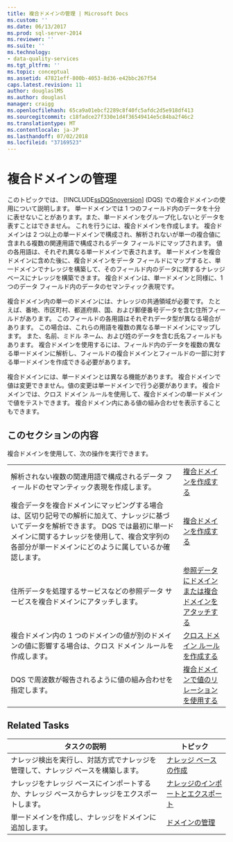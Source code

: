 ```yaml
---
title: 複合ドメインの管理 | Microsoft Docs
ms.custom: ''
ms.date: 06/13/2017
ms.prod: sql-server-2014
ms.reviewer: ''
ms.suite: ''
ms.technology:
- data-quality-services
ms.tgt_pltfrm: ''
ms.topic: conceptual
ms.assetid: 47821eff-800b-4053-8d36-e42bbc267f54
caps.latest.revision: 11
author: douglaslMS
ms.author: douglasl
manager: craigg
ms.openlocfilehash: 65ca9a01ebcf2289c8f40fc5afdc2d5e918df413
ms.sourcegitcommit: c18fadce27f330e1d4f36549414e5c84ba2f46c2
ms.translationtype: MT
ms.contentlocale: ja-JP
ms.lasthandoff: 07/02/2018
ms.locfileid: "37169523"
---
```

# <a name="managing-a-composite-domain"></a>複合ドメインの管理
  このトピックでは、 [!INCLUDE[ssDQSnoversion](../includes/ssdqsnoversion-md.md)] (DQS) での複合ドメインの使用について説明します。 単一ドメインでは 1 つのフィールド内のデータを十分に表せないことがあります。また、単一ドメインをグループ化しないとデータを表すことはできません。 これを行うには、複合ドメインを作成します。 複合ドメインは 2 つ以上の単一ドメインで構成され、解析されないが単一の複合値に含まれる複数の関連用語で構成されるデータ フィールドにマップされます。 値の各用語は、それぞれ異なる単一ドメインで表されます。 単一ドメインを複合ドメインに含めた後に、複合ドメインをデータ フィールドにマップすると、単一ドメインでナレッジを構築して、そのフィールド内のデータに関するナレッジ ベースにナレッジを構築できます。 複合ドメインは、単一ドメインと同様に、1 つのデータ フィールド内のデータのセマンティック表現です。  
  
 複合ドメイン内の単一のドメインには、ナレッジの共通領域が必要です。 たとえば、番地、市区町村、都道府県、国、および郵便番号データを含む住所フィールドがあります。 このフィールドの各用語はそれぞれデータ型が異なる場合があります。 この場合は、これらの用語を複数の異なる単一ドメインにマップします。 また、名前、ミドル ネーム、および姓のデータを含む氏名フィールドもあります。 複合ドメインを使用するには、フィールド内のデータを複数の異なる単一ドメインに解析し、フィールドの複合ドメインとフィールドの一部に対する単一ドメインを作成できる必要があります。  
  
 複合ドメインには、単一ドメインとは異なる機能があります。 複合ドメインで値は変更できません。値の変更は単一ドメインで行う必要があります。 複合ドメインでは、クロス ドメイン ルールを使用して、複合ドメインの単一ドメインで値をテストできます。 複合ドメイン内にある値の組み合わせを表示することもできます。  
  
## <a name="in-this-section"></a>このセクションの内容  
 複合ドメインを使用して、次の操作を実行できます。  
  
|||  
|-|-|  
|解析されない複数の関連用語で構成されるデータ フィールドのセマンティック表現を作成します。|[複合ドメインを作成する](../../2014/data-quality-services/create-a-composite-domain.md)|  
|複合データを複合ドメインにマッピングする場合は、区切り記号での解析に加えて、ナレッジに基づいてデータを解析できます。 DQS では最初に単一ドメインに関するナレッジを使用して、複合文字列の各部分が単一ドメインにどのように属しているか確認します。|[複合ドメインを作成する](../../2014/data-quality-services/create-a-composite-domain.md)|  
|住所データを処理するサービスなどの参照データ サービスを複合ドメインにアタッチします。|[参照データにドメインまたは複合ドメインをアタッチする](../../2014/data-quality-services/attach-a-domain-or-composite-domain-to-reference-data.md)|  
|複合ドメイン内の 1 つのドメインの値が別のドメインの値に影響する場合は、クロス ドメイン ルールを作成します。|[クロス ドメイン ルールを作成する](../../2014/data-quality-services/create-a-cross-domain-rule.md)|  
|DQS で周波数が報告されるように値の組み合わせを指定します。|[複合ドメインで値のリレーションを使用する](../../2014/data-quality-services/use-value-relations-in-a-composite-domain.md)|  
  
## <a name="related-tasks"></a>Related Tasks  
  
|タスクの説明|トピック|  
|----------------------|-----------|  
|ナレッジ検出を実行し、対話方式でナレッジを管理して、ナレッジ ベースを構築します。|[ナレッジ ベースの作成](../../2014/data-quality-services/building-a-knowledge-base.md)|  
|ナレッジをナレッジ ベースにインポートするか、ナレッジ ベースからナレッジをエクスポートします。|[ナレッジのインポートとエクスポート](../../2014/data-quality-services/importing-and-exporting-knowledge.md)|  
|単一ドメインを作成し、ナレッジをドメインに追加します。|[ドメインの管理](../../2014/data-quality-services/managing-a-domain.md)|  
  
  
